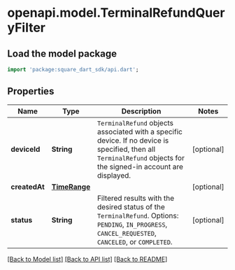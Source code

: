 # openapi.model.TerminalRefundQueryFilter

## Load the model package
```dart
import 'package:square_dart_sdk/api.dart';
```

## Properties
Name | Type | Description | Notes
------------ | ------------- | ------------- | -------------
**deviceId** | **String** | `TerminalRefund` objects associated with a specific device. If no device is specified, then all `TerminalRefund` objects for the signed-in account are displayed. | [optional] 
**createdAt** | [**TimeRange**](TimeRange.md) |  | [optional] 
**status** | **String** | Filtered results with the desired status of the `TerminalRefund`. Options: `PENDING`, `IN_PROGRESS`, `CANCEL_REQUESTED`, `CANCELED`, or `COMPLETED`. | [optional] 

[[Back to Model list]](../README.md#documentation-for-models) [[Back to API list]](../README.md#documentation-for-api-endpoints) [[Back to README]](../README.md)


